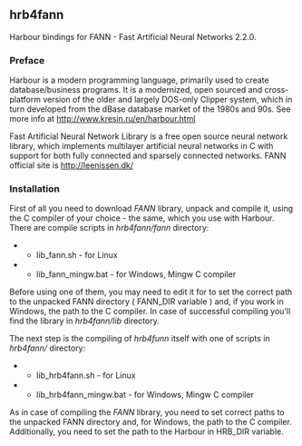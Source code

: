 ## hrb4fann

Harbour bindings for FANN - Fast Artificial Neural Networks 2.2.0.

### Preface

Harbour is a modern programming language, primarily used to create database/business programs. It is a modernized, open sourced and cross-platform version of the older and largely DOS-only Clipper system, which in turn developed from the dBase database market of the 1980s and 90s.
See more info at http://www.kresin.ru/en/harbour.html

Fast Artificial Neural Network Library is a free open source neural network library, which implements multilayer artificial neural networks in C with support for both fully connected and sparsely connected networks.
FANN official site is http://leenissen.dk/

### Installation

First of all you need to download _FANN_ library, unpack and compile it, using the C compiler of your choice - the same, which you use with Harbour.
There are compile scripts in _hrb4fann/fann_ directory:

* - lib_fann.sh         - for Linux
* - lib_fann_mingw.bat  - for Windows, Mingw C compiler

Before using one of them, you may need to edit it for to set the correct path to the unpacked FANN directory ( FANN_DIR variable ) and, if you work in Windows, the path to the C compiler.
In case of successful compiling you'll find the library in _hrb4fann/lib_ directory.

The next step is the compiling of _hrb4funn_ itself with one of scripts in _hrb4fann/_ directory:

* - lib_hrb4fann.sh         - for Linux
* - lib_hrb4fann_mingw.bat  - for Windows, Mingw C compiler

As in case of compiling the _FANN_ library, you need to set correct paths to the unpacked FANN directory and, for Windows, the path to the C compiler.
Additionally, you need to set the path to the Harbour in HRB_DIR variable.
